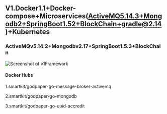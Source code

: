 
## V1.Docker1.1+Docker-compose+Microservices(ActiveMQ5.14.3+Mongodb2+SpringBoot1.52+BlockChain+gradle@2.14)+Kubernetes

### ActiveMQv5.14.2+Mongodbv2.17+SpringBoot1.5.3+BlockChain

![Screenshot of v1Framework](https://raw.githubusercontent.com/yangboz/2017-2018-computing-thinking/master/Docker/v1/v1Framework.jpg)

#### Docker Hubs

1.smartkit/godpaper-go-message-broker-activemq

2.smartkit/godpaper-go-mongodb

3.smartkit/godpaper-go-uuid-accredit
